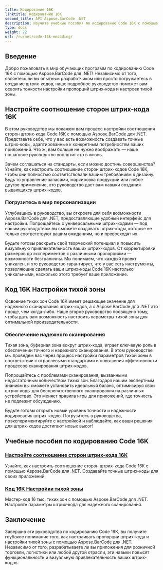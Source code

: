 ```yaml
---
title: Кодирование 16K
linktitle: Кодирование 16K
second_title: API Aspose.BarCode .NET
description: Изучите учебные пособия по кодированию Code 16K с помощью Aspose.BarCode для .NET. Настройте соотношение сторон штрих-кода и настройки тихой зоны для точного и надежного сканирования в ваших приложениях.
type: docs
weight: 22
url: /ru/net/code-16k-encoding/
---
```


## Введение

Добро пожаловать в мир обучающих программ по кодированию Code 16K с помощью Aspose.BarCode для .NET! Независимо от того, являетесь ли вы опытным разработчиком или просто погружаетесь в создание штрих-кодов, наше подробное руководство поможет вам освоить тонкости настройки пропорций штрих-кода и настроек тихой зоны.

## Настройте соотношение сторон штрих-кода 16K

В этом руководстве мы покажем вам процесс настройки соотношения сторон штрих-кода Code 16K с помощью Aspose.BarCode для .NET. Представьте себе, что у вас есть возможность создавать точные штрих-коды, адаптированные к конкретным потребностям ваших приложений. Что ж, вам больше не нужно воображать — наше пошаговое руководство воплотит это в жизнь.

Зачем соглашаться на стандарты, если можно достичь совершенства? Узнайте, как настроить соотношение сторон штрих-кодов Code 16K, чтобы они полностью соответствовали вашим требованиям к дизайну. Будь то управление запасами, маркировка продукции или любое другое применение, это руководство даст вам навыки создания выдающихся штрих-кодов.

### Погрузитесь в мир персонализации

Углубившись в руководство, вы откроете для себя возможности Aspose.BarCode для .NET, предоставляющие удобный интерфейс для настройки. Попрощайтесь с универсальными штрих-кодами — под нашим руководством вы сможете создавать штрих-коды, которые не только соответствуют вашим ожиданиям, но и превосходят их.

Будьте готовы раскрыть свой творческий потенциал и повысить визуальную привлекательность ваших штрих-кодов. От корректировки размеров до экспериментов с различными пропорциями — возможности безграничны. Мы понимаем, что каждый проект уникален, и это руководство гарантирует, что у вас есть инструменты, позволяющие сделать ваши штрих-коды Code 16K настолько уникальными, насколько этого требует ваше приложение.

## Код 16K Настройки тихой зоны

Освоение тихих зон Code 16K имеет решающее значение для надежного сканирования штрих-кодов, а с Aspose.BarCode для .NET это проще, чем когда-либо. Наше второе руководство посвящено тому, чтобы дать вам возможность настроить параметры тихой зоны для оптимальной производительности.

### Обеспечение надежного сканирования

Тихая зона, буферная зона вокруг штрих-кода, играет ключевую роль в обеспечении точного и надежного сканирования. В этом руководстве мы проведем вас через процесс настройки параметров тихой зоны в соответствии с отраслевыми стандартами и повышения эффективности процессов сканирования штрих-кодов.

Попрощайтесь с проблемами сканирования, вызванными недостаточным количеством тихих зон. Благодаря нашим экспертным знаниям вы сможете установить идеальный баланс, оптимизируя свои штрих-коды для беспрепятственного сканирования на различных устройствах. Это меняет правила игры для приложений, где точность не подлежит обсуждению.

Будьте готовы открыть новый уровень точности и надежности кодирования штрих-кодов. Погрузитесь в руководства, поэкспериментируйте с настройкой и наблюдайте, как ваши решения для штрих-кодов достигают новых высот!
## Учебные пособия по кодированию Code 16K
### [Настройте соотношение сторон штрих-кода 16K](./code-16k-aspect-ratio-customization/)
Узнайте, как настроить соотношение сторон штрих-кода Code 16K с помощью Aspose.BarCode для .NET. Создавайте точные штрих-коды для своих приложений.
### [Код 16K Настройки тихой зоны](./code-16k-quiet-zone-settings/)
Мастер-код 16 тыс. тихих зон с помощью Aspose.BarCode для .NET. Настройте параметры штрих-кода для надежного сканирования.

## Заключение

Завершив эти руководства по кодированию Code 16K, вы получите глубокое понимание того, как настраивать пропорции штрих-кода и настройки тихой зоны с помощью Aspose.BarCode для .NET. Независимо от того, разрабатываете ли вы приложения для розничной торговли, логистики или любой другой отрасли, эти навыки повысят функциональность и визуальную привлекательность ваших штрих-кодов.